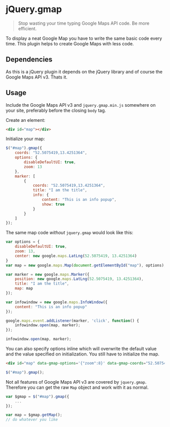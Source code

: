 # jQuery.gmap

> Stop wasting your time typing Google Maps API code. Be more efficient.

To display a neat Google Map you have to write the same basic code every time. This plugin helps to create Google Maps with less code.

## Dependencies

As this is a jQuery plugin it depends on the jQuery library and of course the Google Maps API v3. Thats it.

## Usage

Include the Google Maps API v3 and `jquery.gmap.min.js` somewhere on your site, preferably before the closing `body` tag.

Create an element:
```HTML
<div id="map"></div>
```

Initialize your map:
```JavaScript
$("#map").gmap({
    coords: "52.5075419,13.4251364",
    options: {
        disableDefaultUI: true,
        zoom: 13
    },
    marker: [
        {
            coords: "52.5075419,13.4251364",
            title: "I am the title",
            info: {
                content: "This is an info popup",
                show: true
            }
        }
    ]
});
```

The same map code *without* `jquery.gmap` would look like this:

```JavaScript
var options = {
    disableDefaultUI: true,
    zoom: 13,
    center: new google.maps.LatLng(52.5075419, 13.4251364)
}
var map = new google.maps.Map(document.getElementById("map"), options);

var marker = new google.maps.Marker({
    position: new google.maps.LatLng(52.5075419, 13.4251364),
    title: "I am the title",
    map: map
});

var infowindow = new google.maps.InfoWindow({
    content: "This is an info popup"
});

google.maps.event.addListener(marker, 'click', function() {
    infowindow.open(map, marker);
});

infowindow.open(map, marker);
```

You can also specify options inline which will overwrite the default value and the value specified on initialization. You still have to initialize the map.

```HTML
<div id="map" data-gmap-options='{"zoom":8}' data-gmap-coords="52.5075419,13.4251364" data-gmap-marker='[{"coords":"52.5075419,13.4251364"}]'></div>
```

```JavaScript
$("#map").gmap();
```

Not all features of Google Maps API v3 are covered by `jquery.gmap`. Therefore you can get the raw `Map` object and work with it as normal.

```JavaScript
var $gmap = $("#map").gmap({
    ...
});

var map = $gmap.getMap();
// do whatever you like
```
